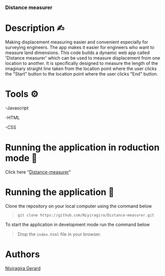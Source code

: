 ### Distance measurer

# Description ✍︎
Making displacement measuring easier and convenient especially for surveying engineers. The app makes it easier for engineers who want to measure land dimensions. This code builds a dynamic web app called 'Distance measurer' which can be used to measure displacement from one location to another. It is specifically designed to measure the length of the imaginary straight line taken from the location point where the user clicks the "Start" button to the location point where the user clicks "End" button.

# Tools ⚙︎

-Javascript

-HTML

-CSS


# Running the application in roduction mode 🚀

Click here "[Distance-measurer](https://niyiragira.github.io/Distance-measurer/)"


# Running the application 🔧

Clone the repository on your local computer using the command below

> `git clone https://github.com/Niyiragira/Distance-measurer.git`

To start the application in development mode run the command below

> Drop the `index.html` file in your browser.


# Authors

[Niyiragira Gerard](https://github.com/Niyiragira)

